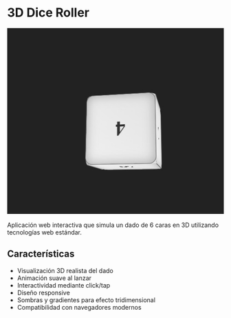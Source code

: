 # 3D Dice Roller
![Proyecto](proyecto.jpg)

Aplicación web interactiva que simula un dado de 6 caras en 3D utilizando tecnologías web estándar.

## Características
- Visualización 3D realista del dado
- Animación suave al lanzar
- Interactividad mediante click/tap
- Diseño responsive
- Sombras y gradientes para efecto tridimensional
- Compatibilidad con navegadores modernos

